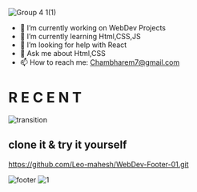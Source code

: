 
![Group 4 1(1)](https://user-images.githubusercontent.com/28594629/101653759-afc58f00-3a65-11eb-9bbd-544089723cbe.png)




- 🔭 I’m currently working on WebDev Projects
- 🌱 I’m currently learning Html,CSS,JS
- 🤔 I’m looking for help with React
- 💬 Ask me about Html,CSS
- 📫 How to reach me: Chambharem7@gmail.com



# R E C E N T


![transition](https://user-images.githubusercontent.com/28594629/102318068-b80a5680-3f9e-11eb-9c41-a12b15b934bf.gif)




## clone it & try it yourself

https://github.com/Leo-mahesh/WebDev-Footer-01.git

![footer](https://user-images.githubusercontent.com/28594629/102194812-bf205e80-3ee3-11eb-8129-8833c461af62.gif)
![1](https://user-images.githubusercontent.com/28594629/102194814-bfb8f500-3ee3-11eb-96a8-4be698742031.gif)
